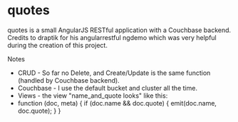 # quotes
quotes is a small AngularJS RESTful application with a Couchbase backend.<br> Credits to draptik for his angularrestful ngdemo which was very helpful during the creation of this project.

Notes<br>
* CRUD - So far no Delete, and Create/Update is the same function (handled by Couchbase backend).
* Couchbase - I use the default bucket and cluster all the time.<br>
* Views - the view "name_and_quote looks" like this:
* function (doc, meta) {
  if (doc.name && doc.quote) {
    emit(doc.name, doc.quote);
  }
}

